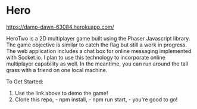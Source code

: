 # Hero

https://damp-dawn-63084.herokuapp.com/

  HeroTwo is a 2D multiplayer game built using the Phaser Javascript library. The game objective is similar to catch the flag but still a work in progress. The web application includes a chat box for online messaging implemented with Socket.io. I plan to use this technology to incorporate online multiplayer capability as well. In the meantime, you can run around the tall grass with a friend on one local machine.

To Get Started:
  1. Use the link above to demo the game!
  2. Clone this repo,
    - npm install,
    - npm run start,
    - you're good to go!
